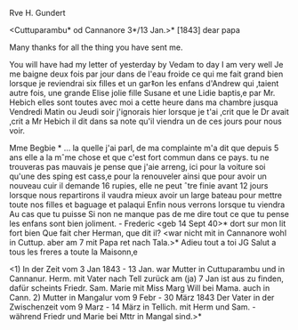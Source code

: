 Rve H. Gundert

 <Cuttuparambu* od Cannanore 3*/13 Jan.>* [1843]
dear papa

Many thanks for all the thing you have sent me.

You will have had my letter of yesterday by Vedam to day I am very well Je me baigne deux fois par jour dans de l'eau froide ce qui me fait grand bien lorsque je reviendrai six filles et un gar‡on les enfans d'Andrew qui ‚taient autre fois, une grande Elise jolie fille Susane et une Lidie baptis‚e par Mr. Hebich elles sont toutes avec moi a cette heure dans ma chambre jusqua Vendredi Matin ou Jeudi soir j'ignorais hier lorsque je t'ai ‚crit que le Dr avait ‚crit a Mr Hebich il dit dans sa note qu'il viendra un de ces jours pour nous voir.

Mme Begbie <in Cann.>* … la quelle j'ai parl‚ de ma complainte m'a dit que depuis 5 ans elle a la mˆme chose et que c'est fort commun dans ce pays. tu ne trouveras pas mauvais je pense que j'aie arreng‚ ici pour la voiture soi qu'une des sping est cass‚e pour la renouveler ainsi que pour avoir un nouveau cuir il demande 16 rupies, elle ne peut ˆtre finie avant 12 jours lorsque nous repartirons il vaudra mieux avoir un large bateau pour mettre toute nos filles et baguage et palaqui Enfin nous verrons lorsque tu viendra Au cas que tu puisse Si non ne manque pas de me dire tout ce que tu pense les enfans sont bien joliment. - Frederic <geb 14 Sept 40>* dort sur mon lit fort bien Que fait cher Herman, que dit il? <war nicht mit in Cannanore wohl in Cuttup. aber am 7 mit Papa ret nach Tala.>*
Adieu tout a toi JG
Salut a tous les freres a toute la Maisonn‚e <Mll Mook>

<1) In der Zeit vom 3 Jan 1843 - 13 Jan. war Mutter in Cuttuparambu und in Cannanur. Herm. mit Vater nach Tell zurück am (ja) 7 Jan ist aus zu finden, dafür scheints Friedr. Sam. Marie mit Miss Marg Will bei Mama. auch in Cann.
2) Mutter in Mangalur vom 9 Febr - 30 März 1843
Der Vater in der Zwischenzeit vom 9 Marz - 14 März in Tellich. mit Herm und Sam. - während Friedr und Marie bei Mttr in Mangal sind.>*

